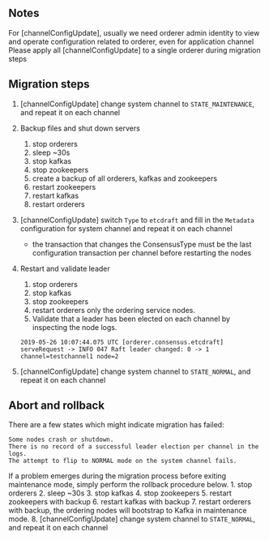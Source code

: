 
## Notes

For [channelConfigUpdate], usually we need orderer admin identity to view and operate configuration related to orderer, even for application channel
Please apply all [channelConfigUpdate] to a single orderer during migration steps   


## Migration steps

1. [channelConfigUpdate] change system channel to `STATE_MAINTENANCE`, and repeat it on each channel
     
2. Backup files and shut down servers
    1. stop orderers 
    2. sleep ~30s
    3. stop kafkas
    4. stop zookeepers
    4. create a backup of all orderers, kafkas and zookeepers
    5. restart zookeepers
    6. restart kafkas
    7. restart orderers
3. [channelConfigUpdate] switch `Type` to `etcdraft` and fill in the `Metadata` configuration​ for system channel and repeat it on each channel
    - the transaction that changes the ConsensusType must be the last configuration transaction per channel before restarting the nodes
4. Restart and validate leader
    1. stop orderers
    2. stop kafkas 
    3. stop zookeepers
    4. restart orderers only the ordering service nodes. 
    5. Validate that a leader has been elected on each channel by inspecting the node logs. 
    ```shell script
    2019-05-26 10:07:44.075 UTC [orderer.consensus.etcdraft] serveRequest -> INFO 047 Raft leader changed: 0 -> 1 channel=testchannel1 node=2
    ```
5. [channelConfigUpdate] change system channel to `STATE_NORMAL`, and repeat it on each channel

## Abort and rollback
There are a few states which might indicate migration has failed:

    Some nodes crash or shutdown.
    There is no record of a successful leader election per channel in the logs.
    The attempt to flip to NORMAL mode on the system channel fails.

If a problem emerges during the migration process before exiting maintenance mode, simply perform the rollback procedure below.
    1. stop orderers 
    2. sleep ~30s
    3. stop kafkas
    4. stop zookeepers
    5. restart zookeepers with backup
    6. restart kafkas with backup
    7. restart orderers with backup, the ordering nodes will bootstrap to Kafka in maintenance mode.
    8. [channelConfigUpdate] change system channel to `STATE_NORMAL`, and repeat it on each channel


